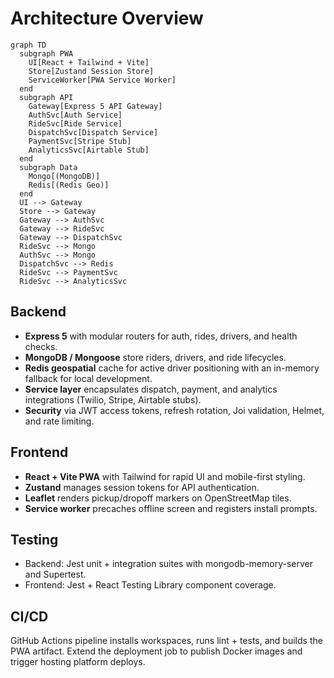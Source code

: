 # Architecture Overview

```mermaid
graph TD
  subgraph PWA
    UI[React + Tailwind + Vite]
    Store[Zustand Session Store]
    ServiceWorker[PWA Service Worker]
  end
  subgraph API
    Gateway[Express 5 API Gateway]
    AuthSvc[Auth Service]
    RideSvc[Ride Service]
    DispatchSvc[Dispatch Service]
    PaymentSvc[Stripe Stub]
    AnalyticsSvc[Airtable Stub]
  end
  subgraph Data
    Mongo[(MongoDB)]
    Redis[(Redis Geo)]
  end
  UI --> Gateway
  Store --> Gateway
  Gateway --> AuthSvc
  Gateway --> RideSvc
  Gateway --> DispatchSvc
  RideSvc --> Mongo
  AuthSvc --> Mongo
  DispatchSvc --> Redis
  RideSvc --> PaymentSvc
  RideSvc --> AnalyticsSvc
```

## Backend

- **Express 5** with modular routers for auth, rides, drivers, and health checks.
- **MongoDB / Mongoose** store riders, drivers, and ride lifecycles.
- **Redis geospatial** cache for active driver positioning with an in-memory fallback for local development.
- **Service layer** encapsulates dispatch, payment, and analytics integrations (Twilio, Stripe, Airtable stubs).
- **Security** via JWT access tokens, refresh rotation, Joi validation, Helmet, and rate limiting.

## Frontend

- **React + Vite PWA** with Tailwind for rapid UI and mobile-first styling.
- **Zustand** manages session tokens for API authentication.
- **Leaflet** renders pickup/dropoff markers on OpenStreetMap tiles.
- **Service worker** precaches offline screen and registers install prompts.

## Testing

- Backend: Jest unit + integration suites with mongodb-memory-server and Supertest.
- Frontend: Jest + React Testing Library component coverage.

## CI/CD

GitHub Actions pipeline installs workspaces, runs lint + tests, and builds the PWA artifact. Extend the deployment job to publish
Docker images and trigger hosting platform deploys.
